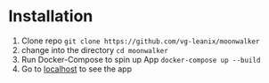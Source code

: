 # Installation

1. Clone repo ```git clone https://github.com/vg-leanix/moonwalker```
2. change into the directory ```cd moonwalker```
3. Run Docker-Compose to spin up App ```docker-compose up --build```
4. Go to [localhost](http://localhost) to see the app

